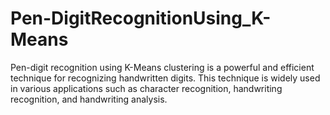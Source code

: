 # Pen-DigitRecognitionUsing_K-Means
Pen-digit recognition using K-Means clustering is a powerful and efficient technique for recognizing handwritten digits. This technique is widely used in various applications such as character recognition, handwriting recognition, and handwriting analysis.
